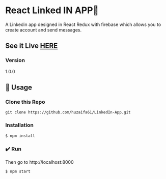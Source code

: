 #  React Linked IN APP💎

A  Linkedin app designed in React Redux with firebase which allows you to create account and send messages.

## See it Live [HERE](https://linkedin-3f10b.web.app//) 

### Version
1.0.0

## 📝 Usage

### Clone this Repo
```
git clone https://github.com/huzaifa61/LinkedIn-App.git
```
### Installation

```sh
$ npm install
```

### ✔️ Run

Then go to http://localhost:8000

```sh
$ npm start
```

